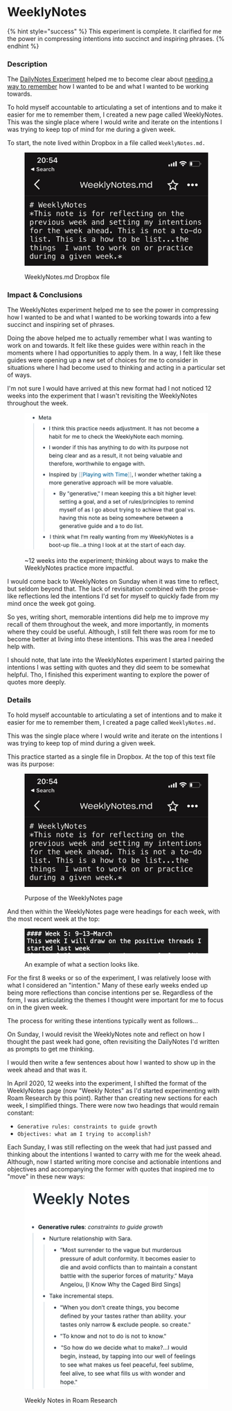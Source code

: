 # WeeklyNotes

{% hint style="success" %}
This experiment is complete. It clarified for me the power in compressing intentions into succinct and inspiring phrases.
{% endhint %}

### Description

The [DailyNotes Experiment](dailynotes.md) helped me to become clear about [needing a way to remember](../needs.md) how I wanted to be and what I wanted to be working towards.

To hold myself accountable to articulating a set of intentions and to make it easier for me to remember them, I created a new page called WeeklyNotes. This was the single place where I would write and iterate on the intentions I was trying to keep top of mind for me during a given week.

To start, the note lived within Dropbox in a file called `WeeklyNotes.md.`&#x20;

<figure><img src="../.gitbook/assets/WeeklyNotes.jpg" alt=""><figcaption><p>WeeklyNotes.md Dropbox file</p></figcaption></figure>

### Impact & Conclusions

The WeeklyNotes experiment helped me to see the power in compressing how I wanted to be and what I wanted to be working towards into a few succinct and inspiring set of phrases.

Doing the above helped me to actually remember what I was wanting to work on and towards. It felt like these guides were within reach in the moments where I had opportunities to apply them. In a way, I felt like these guides were opening up a new set of choices for me to consider in situations where I had become used to thinking and acting in a particular set of ways.

I'm not sure I would have arrived at this new format had I not noticed 12 weeks into the experiment that I wasn't revisiting the WeeklyNotes throughout the week.&#x20;

<figure><img src="../.gitbook/assets/Screen Shot 2022-10-27 at 9.58.23 PM.png" alt=""><figcaption><p>~12 weeks into the experiment; thinking about ways to make the WeeklyNotes practice more impactful.</p></figcaption></figure>

I would come back to WeeklyNotes on Sunday when it was time to reflect, but seldom beyond that. The lack of revisitation combined with the prose-like reflections led the intentions I'd set for myself to quickly fade from my mind once the week got going.

So yes, writing short, memorable intentions did help me to improve my recall of them throughout the week, and more importantly, in moments where they could be useful. Although, I still felt there was room for me to become better at living into these intentions. This was the area I needed help with.

I should note, that late into the WeeklyNotes experiment I started pairing the intentions I was setting with quotes and they did seem to be somewhat helpful. Tho, I finished this experiment wanting to explore the power of quotes more deeply.

### Details

To hold myself accountable to articulating a set of intentions and to make it easier for me to remember them, I created a page called `WeeklyNotes.md.`&#x20;

This was the single place where I would write and iterate on the intentions I was trying to keep top of mind during a given week.

This practice started as a single file in Dropbox. At the top of this text file was its purpose:

<figure><img src="../.gitbook/assets/WeeklyNotes.jpg" alt=""><figcaption><p>Purpose of the WeeklyNotes page</p></figcaption></figure>

And then within the WeeklyNotes page were headings for each week, with the most recent week at the top:

<figure><img src="../.gitbook/assets/Screen Shot 2022-10-27 at 9.24.37 PM (1).png" alt=""><figcaption><p>An example of what a section looks like.</p></figcaption></figure>

For the first 8 weeks or so of the experiment, I was relatively loose with what I considered an "intention." Many of these early weeks ended up being more reflections than concise intentions per se. Regardless of the form, I was articulating the themes I thought were important for me to focus on in the given week.&#x20;

The process for writing these intentions typically went as follows...

On Sunday, I would revisit the WeeklyNotes note and reflect on how I thought the past week had gone, often revisiting the DailyNotes I'd written as prompts to get me thinking.&#x20;

I would then write a few sentences about how I wanted to show up in the week ahead and that was it.

In April 2020, 12 weeks into the experiment, I shifted the format of the WeeklyNotes page (now "Weekly Notes" as I'd started experimenting with Roam Research by this point). Rather than creating new sections for each week, I simplified things. There were now two headings that would remain constant:

* `Generative rules: constraints to guide growth`&#x20;
* `Objectives: what am I trying to accomplish?`

Each Sunday, I was still reflecting on the week that had just passed and thinking about the intentions I wanted to carry with me for the week ahead. Although,  now I started writing more concise and actionable intentions and objectives and accompanying the former with quotes that inspired me to "move" in these new ways:

<figure><img src="../.gitbook/assets/Screen Shot 2022-10-27 at 9.07.35 PM.png" alt=""><figcaption><p>Weekly Notes in Roam Research</p></figcaption></figure>



